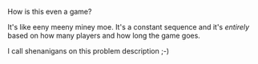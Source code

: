 How is this even a game?

It's like eeny meeny miney moe. It's a constant sequence and it's *entirely* based on how many players and how long the game goes.

I call shenanigans on this problem description ;-)
